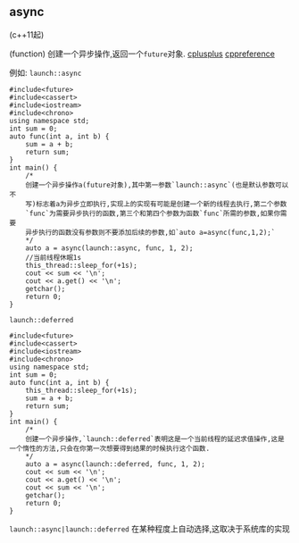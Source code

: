 ## async

(c++11起)

(function)
创建一个异步操作,返回一个`future`对象.
[cplusplus](http://www.cplusplus.com/reference/future/async/)
[cppreference](http://zh.cppreference.com/w/cpp/thread/async)

例如:
`launch::async`

```
#include<future>
#include<cassert>
#include<iostream>
#include<chrono>
using namespace std;
int sum = 0;
auto func(int a, int b) {
    sum = a + b;
    return sum;
}
int main() {
    /*
    创建一个异步操作a(future对象),其中第一参数`launch::async`(也是默认参数可以不
    写)标志着a为异步立即执行,实现上的实现有可能是创建一个新的线程去执行,第二个参数
    `func`为需要异步执行的函数,第三个和第四个参数为函数`func`所需的参数,如果你需要
    异步执行的函数没有参数则不要添加后续的参数,如`auto a=async(func,1,2);`
    */
    auto a = async(launch::async, func, 1, 2);
    //当前线程休眠1s
    this_thread::sleep_for(+1s);
    cout << sum << '\n';
    cout << a.get() << '\n';
    getchar();
    return 0;
}
```
`launch::deferred`

```
#include<future>
#include<cassert>
#include<iostream>
#include<chrono>
using namespace std;
int sum = 0;
auto func(int a, int b) {
    this_thread::sleep_for(+1s);
    sum = a + b;
    return sum;
}
int main() {
    /*
    创建一个异步操作,`launch::deferred`表明这是一个当前线程的延迟求值操作,这是一个惰性的方法,只会在你第一次想要得到结果的时候执行这个函数.
    */
    auto a = async(launch::deferred, func, 1, 2);
    cout << sum << '\n';
    cout << a.get() << '\n';
    cout << sum << '\n';
    getchar();
    return 0;
}
```
`launch::async|launch::deferred`
在某种程度上自动选择,这取决于系统库的实现